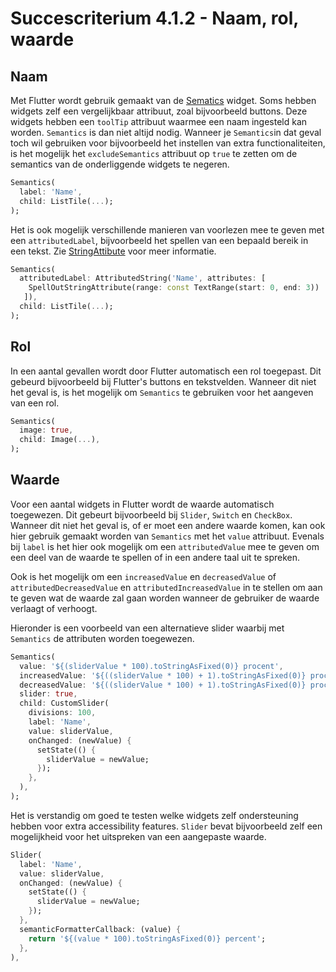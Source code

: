 # Succescriterium 4.1.2 - Naam, rol, waarde

## Naam
Met Flutter wordt gebruik gemaakt van de [Sematics](https://api.flutter.dev/flutter/widgets/Semantics-class.html) widget. Soms hebben widgets zelf een vergelijkbaar attribuut, zoal bijvoorbeeld buttons. Deze widgets hebben een `toolTip` attribuut waarmee een naam ingesteld kan worden. `Semantics` is dan niet altijd nodig. Wanneer je `Semantics`in dat geval  toch wil gebruiken voor bijvoorbeeld het instellen van extra functionaliteiten, is het mogelijk het `excludeSemantics` attribuut op `true` te zetten om de semantics van de onderliggende widgets te negeren. 

```dart
Semantics(
  label: 'Name',
  child: ListTile(...);
);
```

Het is ook mogelijk verschillende manieren van voorlezen mee te geven met een `attributedLabel`, bijvoorbeeld het spellen van een bepaald bereik in een tekst. Zie [StringAttibute](https://api.flutter.dev/flutter/dart-ui/StringAttribute-class.html) voor meer informatie.

```dart
Semantics(
  attributedLabel: AttributedString('Name', attributes: [
    SpellOutStringAttribute(range: const TextRange(start: 0, end: 3))
   ]),
  child: ListTile(...);
);
```


## Rol
In een aantal gevallen wordt door Flutter automatisch een rol toegepast. Dit gebeurd bijvoorbeeld bij Flutter's buttons en tekstvelden. Wanneer dit niet het geval is, is het mogelijk om `Semantics` te gebruiken voor het aangeven van een rol.

```dart
Semantics(
  image: true,
  child: Image(...),
);
```


## Waarde
Voor een aantal widgets in Flutter wordt de waarde automatisch toegewezen. Dit gebeurt bijvoorbeeld bij `Slider`, `Switch` en `CheckBox`. Wanneer dit niet het geval is, of er moet een andere waarde komen, kan ook hier gebruik gemaakt worden van `Semantics` met het `value` attribuut. Evenals bij `label` is het hier ook  mogelijk om een `attributedValue` mee te geven om een deel van de waarde te spellen of in een andere taal uit te spreken. 

Ook is het mogelijk om een `increasedValue` en `decreasedValue` of `attributedDecreasedValue` en `attributedIncreasedValue` in te stellen om aan te geven wat de waarde zal gaan worden wanneer de gebruiker de waarde verlaagt of verhoogt.

Hieronder is een voorbeeld van een alternatieve slider waarbij met `Semantics` de attributen worden toegewezen.

```dart
Semantics(
  value: '${(sliderValue * 100).toStringAsFixed(0)} procent',
  increasedValue: '${((sliderValue * 100) + 1).toStringAsFixed(0)} procent',
  decreasedValue: '${((sliderValue * 100) + 1).toStringAsFixed(0)} procent',
  slider: true,
  child: CustomSlider(
    divisions: 100,
    label: 'Name',
    value: sliderValue,
    onChanged: (newValue) {
      setState(() {
        sliderValue = newValue;
      });
    },
  ),
);        
```

Het is verstandig om goed te testen welke widgets zelf ondersteuning hebben voor extra accessibility features. `Slider` bevat bijvoorbeeld zelf een mogelijkheid voor het uitspreken van een aangepaste waarde.

```dart
Slider(
  label: 'Name',
  value: sliderValue,
  onChanged: (newValue) {
    setState(() {
      sliderValue = newValue;
    });
  },
  semanticFormatterCallback: (value) {
    return '${(value * 100).toStringAsFixed(0)} percent';
  },
),
```
